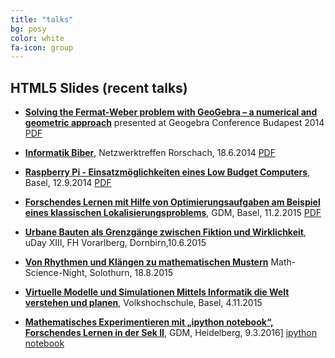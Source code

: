 ```yaml
---
title: "talks"
bg: posy
color: white
fa-icon: group
---
```


## HTML5 Slides (recent talks)

- **[Solving the Fermat-Weber problem with GeoGebra – a numerical and geometric approach](presentations/Budapest2014/index.html)** presented at Geogebra Conference Budapest 2014 [PDF](presentations/Budapest2014/slides_Fermat-Weber.pdf)

- **[Informatik Biber](presentations/InformatikBiber/index.html)**, Netzwerktreffen Rorschach, 18.6.2014 [PDF](presentations/InformatikBiber/print/Informatik-Biber.pdf)

- **[Raspberry Pi - Einsatzmöglichkeiten eines Low Budget Computers](presentations/raspberrypi/)**, Basel, 12.9.2014 [PDF](presentations/raspberrypi/Folien.pdf)
            
 
 - **[Forschendes Lernen mit Hilfe von Optimierungsaufgaben am Beispiel eines klassischen Lokalisierungsproblems](presentations/GDM2015/)**, GDM, Basel, 11.2.2015 [PDF](presentations/GDM2015/FermatProblem.pdf)

 - **[Urbane Bauten als Grenzgänge zwischen Fiktion und Wirklichkeit](presentations/udayxiii/)**, uDay XIII, FH Vorarlberg, Dornbirn,10.6.2015

- **[Von Rhythmen und Klängen zu mathematischen Mustern](presentations/mathnight2015/)** Math-Science-Night, Solothurn, 18.8.2015


 - **[Virtuelle Modelle und Simulationen Mittels Informatik die Welt verstehen und planen](presentations/simulation/simulation_reveal_final.html)**, Volkshochschule, Basel, 4.11.2015
            
- **[Mathematisches Experimentieren mit „ipython notebook“, Forschendes Lernen in der Sek II](presentations/GDM2016/index.html)**, GDM, Heidelberg, 9.3.2016] [ipython notebook](https://github.com/mgje/PIUMP/blob/master/GDM2016/Ping_Pong.ipynb)
             